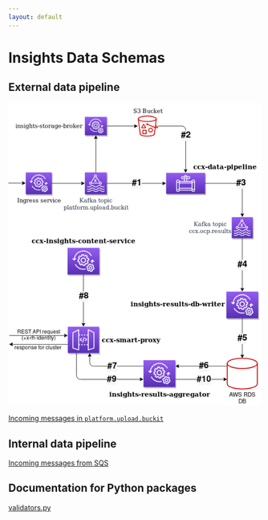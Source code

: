 ```yaml
---
layout: default
---
```

# Insights Data Schemas

## External data pipeline

![External data pipeline](images/external-data-pipeline.png)

[Incoming messages in `platform.upload.buckit`](platform_upload_buckit_messages.md)

## Internal data pipeline

[Incoming messages from SQS](incoming_sqs_messages.md)

## Documentation for Python packages

[validators.py](packages/validators.html)
